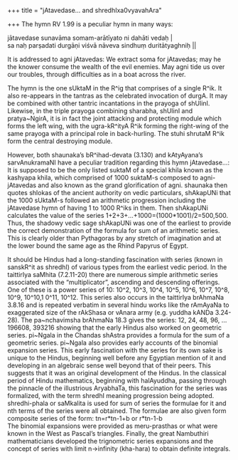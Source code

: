 +++
title = "jAtavedase… and shredhIxa0vyavahAra"

+++
The hymn RV 1.99 is a peculiar hymn in many ways:

jātavedase sunavāma somam-arātīyato ni dahāti vedaḥ |   
sa naḥ parṣadati durgāṇi viśvā nāveva sindhuṃ duritātyaghniḥ ||

It is addressed to agni jAtavedas: We extract soma for jAtavedas; may he
the knower consume the wealth of the evil enemies. May agni tide us over
our troubles, through difficulties as in a boat across the river.

The hymn is the one sUktaM in the R^ig that comprises of a single R^ik.
It also re-appears in the tantras as the celebrated invocation of durgA.
It may be combined with other tantric incantations in the prayoga of
shUlinI. Likewise, in the triple prayoga combining sharabha, shUlinI and
pratya\~NgirA, it is in fact the joint attacking and protecting module
which forms the left wing, with the ugra-kR^ityA R^ik forming the
right-wing of the same prayoga with a principal role in back-hurling.
The stuhi shrutaM R^ik form the central destroying module.

However, both shaunaka’s bR^ihad-devata (3.130) and kAtyAyana’s
sarvAnukramaNI have a peculiar tradition regarding this hymn
jAtavedase…: It is supposed to be the only listed suktaM of a special
khila known as the kashyapa khila, which comprised of 1000 suktaM-s
composed to agni-jAtavedas and also known as the grand glorification of
agni. shaunaka then quotes shlokas of the ancient authority on vedic
particulars, shAkapUNi that the 1000 sUktaM-s followed an arithmetic
progression including the jAtavedase hymn of having 1 to 1000 R^iks in
them. Then shAkapUNi calculates the value of the series
1+2+3+…+1000=(1000\*1001)/2=500,500. Thus, the shadowy vedic sage
shAkapUNi was one of the earliest to provide the correct demonstration
of the formula for sum of an arithmetic series. This is clearly older
than Pythagoras by any stretch of imagination and at the lower bound the
same age as the Rhind Papyrus of Egypt.

It should be Hindus had a long-standing fascination with series (known
in sanskR^it as shredhI) of various types from the earliest vedic
period. In the taittirIya saMhita (7.2.11-20) there are numerous simple
arithmetic series associated with the “multiplicator”, ascending and
descending offerings. One of these is a power series of 10: 10^2, 10^3,
10^4, 10^5, 10^6, 10^7, 10^8, 10^9, 10^10,1 0^11, 10^12. This series
also occurs in the taittirIya brAhmaNa 3.8.16 and is repeated verbatim
in several hindu works like the rAmAyaNa to exaggerated size of the
rAkShasa or vAnara army (e.g. yuddha kANDa 3.24-28). The pa\~nchavimsha
brAhmaNa 18.3 gives the series: 12, 24, 48, 96, …196608, 393216 showing
that the early Hindus also worked on geometric series. pi\~Ngala in the
Chandas shAstra provides a formula for the sum of a geometric series.
pi\~Ngala also provides early accounts of the binomial expansion series.
This early fascination with the series for its own sake is unique to the
Hindus, beginning well before any Egyptian mention of it and developing
in an algebraic sense well beyond that of their peers. This suggests
that it was an original development of the Hindus. In the classical
period of Hindu mathematics, beginning with halAyuddha, passing through
the pinnacle of the illustrious AryabhaTa, this fascination for the
series was formalized, with the term shredhI meaning progression being
adopted. shredhi-phala or saMkalita is used for sum of series the
formulae for it and nth terms of the series were all obtained. The
formulae are also given form composite series of the form: tn=r\*tn-1+b
or r\*tn-1-b  
The binomial expansions were provided as meru-prasthas or what were
known in the West as Pascal’s triangles. Finally, the great Nambuthiri
mathematicians developed the trignometric series expansions and the
concept of series with limit n-\>infinity (kha-hara) to obtain definite
integrals.
